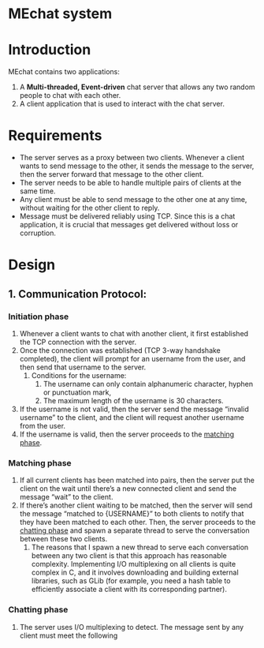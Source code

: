 # MEchat system

# Introduction

MEchat contains two applications:

1. A **Multi-threaded, Event-driven** chat server that allows any two random people to chat with each other.
2. A client application that is used to interact with the chat server.

# Requirements

- The server serves as a proxy between two clients. Whenever a client wants to send message to the other, it sends the message to the server, then the server forward that message to the other client.
- The server needs to be able to handle multiple pairs of clients at the same time.
- Any client must be able to send message to the other one at any time, without waiting for the other client to reply.
- Message must be delivered reliably using TCP. Since this is a chat application, it is crucial that messages get delivered without loss or corruption.

# Design

## 1. Communication Protocol:

### Initiation phase

1. Whenever a client wants to chat with another client, it first established the TCP connection with the server. 
2. Once the connection was established (TCP 3-way handshake completed), the client will prompt for an username from the user, and then send that username to the server.
    1. Conditions for the username:
        1. The username can only contain alphanumeric character, hyphen or punctuation mark,
        2. The maximum length of the username is 30 characters.
3. If the username is not valid, then the server send the message “invalid username” to the client, and the client will request another username from the user. 
4. If the username is valid, then the server proceeds to the [matching phase](https://www.notion.so/MEchat-system-18540412dbcf4e89a4b80a20cc29272e).

### Matching phase

1. If all current clients has been matched into pairs, then the server put the client on the wait until there’s a new connected client and send the message “wait” to the client.
2. If there’s another client waiting to be matched, then the server will send the message “matched to {USERNAME}” to both clients to notify that they have been matched to each other. Then, the server proceeds to the [chatting phase](https://www.notion.so/MEchat-system-18540412dbcf4e89a4b80a20cc29272e) and spawn a separate thread to serve the conversation between these two clients.
    1. The reasons that I spawn a new thread to serve each conversation between any two client is that this approach has reasonable complexity. Implementing I/O multiplexing on all clients is quite complex in C, and it involves downloading and building external libraries, such as GLib (for example, you need a hash table to efficiently associate a client with its corresponding partner).

### Chatting phase

1. The server uses I/O multiplexing to detect. The message sent by any client must meet the following